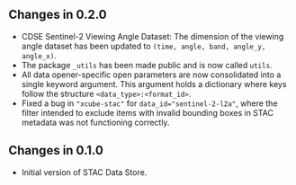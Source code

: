 ## Changes in 0.2.0


* CDSE Sentinel-2 Viewing Angle Dataset: The dimension of the viewing angle dataset 
  has been updated to `(time, angle, band, angle_y, angle_x)`.  
* The package `_utils` has been made public and is now called `utils`.
* All data opener-specific open parameters are now consolidated into a single keyword
  argument. This argument holds a dictionary where keys follow the structure
  `<data_type>:<format_id>`.
* Fixed a bug in `"xcube-stac"` for `data_id="sentinel-2-l2a"`, where the filter 
  intended to exclude items with invalid bounding boxes in STAC metadata was
  not functioning correctly.


## Changes in 0.1.0

* Initial version of STAC Data Store.
